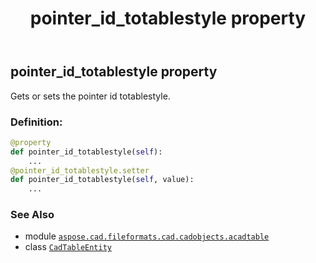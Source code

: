 ﻿---
title: pointer_id_totablestyle property
second_title: Aspose.CAD for Python via .NET API References
description: 
type: docs
weight: 530
url: /python-net/aspose.cad.fileformats.cad.cadobjects.acadtable/cadtableentity/pointer_id_totablestyle/
is_root: false
---

## pointer_id_totablestyle property


Gets or sets the pointer id totablestyle.
### Definition:
```python
@property
def pointer_id_totablestyle(self):
    ...
@pointer_id_totablestyle.setter
def pointer_id_totablestyle(self, value):
    ...
```

### See Also
* module [`aspose.cad.fileformats.cad.cadobjects.acadtable`](../../)
* class [`CadTableEntity`](/cad/python-net/aspose.cad.fileformats.cad.cadobjects.acadtable/cadtableentity)
